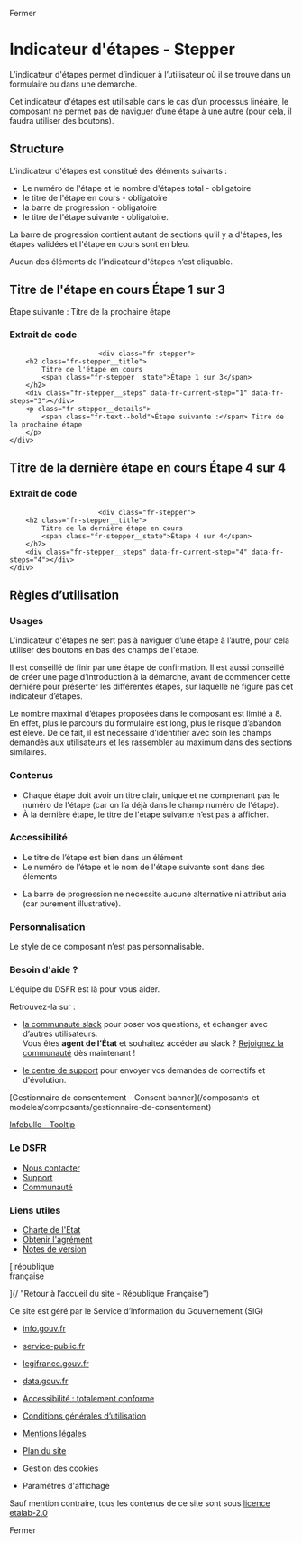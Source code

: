 Fermer

# Indicateur d'étapes - Stepper

L’indicateur d'étapes permet d’indiquer à l’utilisateur où il se trouve dans
un formulaire ou dans une démarche.

Cet indicateur d'étapes est utilisable dans le cas d’un processus linéaire, le
composant ne permet pas de naviguer d’une étape à une autre (pour cela, il
faudra utiliser des boutons).

## Structure

L’indicateur d'étapes est constitué des éléments suivants :

  * Le numéro de l'étape et le nombre d'étapes total - obligatoire
  * le titre de l'étape en cours - obligatoire
  * la barre de progression - obligatoire
  * le titre de l'étape suivante - obligatoire.

La barre de progression contient autant de sections qu’il y a d'étapes, les
étapes validées et l'étape en cours sont en bleu.

Aucun des éléments de l’indicateur d'étapes n’est cliquable.

##  Titre de l'étape en cours Étape 1 sur 3

Étape suivante : Titre de la prochaine étape

###  Extrait de code

    
    
                          <div class="fr-stepper">
        <h2 class="fr-stepper__title">
            Titre de l'étape en cours
            <span class="fr-stepper__state">Étape 1 sur 3</span>
        </h2>
        <div class="fr-stepper__steps" data-fr-current-step="1" data-fr-steps="3"></div>
        <p class="fr-stepper__details">
            <span class="fr-text--bold">Étape suivante :</span> Titre de la prochaine étape
        </p>
    </div>
                          
                        

##  Titre de la dernière étape en cours Étape 4 sur 4

###  Extrait de code

    
    
                          <div class="fr-stepper">
        <h2 class="fr-stepper__title">
            Titre de la dernière étape en cours
            <span class="fr-stepper__state">Étape 4 sur 4</span>
        </h2>
        <div class="fr-stepper__steps" data-fr-current-step="4" data-fr-steps="4"></div>
    </div>
    
                          
                        

## Règles d’utilisation

### Usages

L’indicateur d'étapes ne sert pas à naviguer d’une étape à l’autre, pour cela
utiliser des boutons en bas des champs de l'étape.

Il est conseillé de finir par une étape de confirmation. Il est aussi
conseillé de créer une page d’introduction à la démarche, avant de commencer
cette dernière pour présenter les différentes étapes, sur laquelle ne figure
pas cet indicateur d’étapes.  

Le nombre maximal d’étapes proposées dans le composant est limité à 8. En
effet, plus le parcours du formulaire est long, plus le risque d’abandon est
élevé. De ce fait, il est nécessaire d’identifier avec soin les champs
demandés aux utilisateurs et les rassembler au maximum dans des sections
similaires.

### Contenus

  * Chaque étape doit avoir un titre clair, unique et ne comprenant pas le numéro de l'étape (car on l’a déjà dans le champ numéro de l'étape).
  * À la dernière étape, le titre de l'étape suivante n’est pas à afficher.

### Accessibilité

  * Le titre de l’étape est bien dans un élément <hx>
  * Le numéro de l’étape et le nom de l'étape suivante sont dans des éléments <p>
  * La barre de progression ne nécessite aucune alternative ni attribut aria (car purement illustrative).

### Personnalisation

Le style de ce composant n’est pas personnalisable.

### Besoin d'aide ?

L'équipe du DSFR est là pour vous aider.

Retrouvez-la sur :

  * [la communauté slack](https://gouvfr.slack.com/ "la communauté slack - nouvelle fenêtre") pour poser vos questions, et échanger avec d’autres utilisateurs.   
Vous êtes **agent de l’État** et souhaitez accéder au slack ? [Rejoignez la
communauté](https://gouvfr.atlassian.net/servicedesk/customer/portal/1/group/1/create/9
"Rejoignez la communauté - nouvelle fenêtre") dès maintenant !

  * [ le centre de support](https://gouvfr.atlassian.net/servicedesk/customer/portals "le centre de support - nouvelle fenêtre") pour envoyer vos demandes de correctifs et d'évolution.

[Gestionnaire de consentement - Consent banner](/composants-et-
modeles/composants/gestionnaire-de-consentement)

[Infobulle - Tooltip](/composants-et-modeles/composants/infobulle)

### Le DSFR

  * [ Nous contacter ](https://gouvfr.atlassian.net/servicedesk/customer/portals "Nous contacter - nouvelle fenêtre")
  * [Support](/centre-de-support)
  * [Communauté](/communaute)

### Liens utiles

  * [Charte de l'État](https://www.info.gouv.fr/marque-Etat "Charte de l'État - nouvelle fenêtre")
  * [Obtenir l'agrément](/utilisation-et-organisation/procedure-des-agrements)
  * [Notes de version](/a-propos/versions/version-courante)

[ république  
française

](/ "Retour à l’accueil du site - République Française")

Ce site est géré par le Service d’Information du Gouvernement (SIG)

  * [info.gouv.fr](https://info.gouv.fr "info.gouv.fr - nouvelle fenêtre")
  * [service-public.fr](https://service-public.fr "service-public.fr - nouvelle fenêtre")
  * [legifrance.gouv.fr](https://legifrance.gouv.fr "legifrance.gouv.fr - nouvelle fenêtre")
  * [data.gouv.fr](https://data.gouv.fr "data.gouv.fr - nouvelle fenêtre")

  * [Accessibilité : totalement conforme](/accessibilite)
  * [Conditions générales d’utilisation](/a-propos/conditions-generales-d-utilisation)
  * [Mentions légales](/mentions-legales)
  * [Plan du site](/plan-du-site)
  * Gestion des cookies 
  * Paramètres d'affichage 

Sauf mention contraire, tous les contenus de ce site sont sous [licence
etalab-2.0](https://github.com/etalab/licence-ouverte/blob/master/LO.md
"licence etalab-2.0 - nouvelle fenêtre")

Fermer
